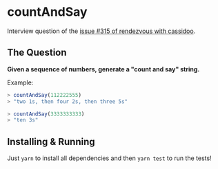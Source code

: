 # countAndSay

Interview question of the [issue #315 of rendezvous with cassidoo](https://buttondown.email/cassidoo/archive/a-ship-in-port-is-safe-but-thats-not-what-ships/).

## The Question

**Given a sequence of numbers, generate a "count and say" string.**

Example:

```js
> countAndSay(112222555)
> "two 1s, then four 2s, then three 5s"

> countAndSay(3333333333)
> "ten 3s"
```

## Installing & Running

Just `yarn` to install all dependencies and then `yarn test` to run the tests!
